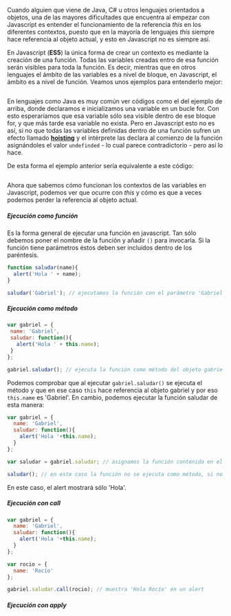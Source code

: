 Cuando alguien que viene de Java, C# u otros lenguajes orientados a objetos, una de las mayores dificultades que encuentra al empezar con Javascript es entender el funcionamiento de la referencia *this* en los diferentes contextos, puesto que en la mayoría de lenguajes *this* siempre hace referencia al objeto actual, y esto en Javascript no es siempre así.

En Javascript (**ES5**) la única forma de crear un contexto es mediante la creación de una función. Todas las variables creadas entro de esa función serán visibles para toda la función. Es decir, mientras que en otros lenguajes el ámbito de las variables es a nivel de bloque, en Javascript, el ámbito es a nivel de función. Veamos unos ejemplos para entenderlo mejor:

```javascript

```

En lenguajes como Java es muy común ver códigos como el del ejemplo de arriba, donde declaramos e inicializamos una variable en un bucle for. Con esto esperaríamos que esa variable sólo sea visible dentro de ese bloque for, y que más tarde esa variable no exista. Pero en Javascript esto no es así, si no que todas las variables definidas dentro de una función sufren un efecto llamado [**hoisting**](http://www.w3schools.com/js/js_hoisting.asp) y el intérprete las declara al comienzo de la función asignándoles el valor `undefinded` - lo cual parece contradictorio - pero así lo hace. 

De esta forma el ejemplo anterior sería equivalente a este código:

```javascript

```

Ahora que sabemos cómo funcionan los contextos de las variables en Javascript, podemos ver que ocurre con *this* y cómo es que a veces podemos perder la referencia al objeto actual.


##### Ejecución como función

Es la forma general de ejecutar una función en javascript. Tan sólo debemos poner el nombre de la función y añadir `()` para invocarla. Si la función tiene parámetros éstos deben ser incluidos dentro de los paréntesis.

```javascript
function saludar(name){
  alert('Hola ' + name);
}

saludar('Gabriel'); // ejecutamos la función con el parámetro 'Gabriel'
```


##### Ejecución como método

```javascript
var gabriel = {
 name: 'Gabriel',
 saludar: function(){
   alert('Hola ' + this.name);
 }
};

gabriel.saludar(); // ejecuta la función como método del objeto gabriel.
```

Podemos comprobar que al ejecutar `gabriel.saludar()` se ejecuta el método y que en ese caso `this` hace referencia al objeto gabriel y por eso `this.name` es 'Gabriel'. En cambio, podemos ejecutar la función saludar de esta manera:

```javascript
var gabriel = {
  name: 'Gabriel',
  saludar: function(){
    alert('Hola '+this.name);
  }
};

var saludar = gabriel.saludar; // asignamos la función contenida en el método gabriel.saludar a la variable saludar

saludar(); // en este caso la función no se ejecuta como método, si no como función
```

En este caso, el alert mostrará sólo 'Hola'.

##### Ejecución con *call*

```javascript
var gabriel = {
  name: 'Gabriel',
  saludar: function(){
    alert('Hola '+this.name);
  }
};

var rocio = {
  name: 'Rocío'
};

gabriel.saludar.call(rocio); // muestra 'Hola Rocío' en un alert
```

##### Ejecución con *apply*

```javascript

```
